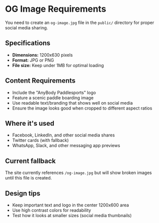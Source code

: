# OG Image Requirements

You need to create an `og-image.jpg` file in the `public/` directory for proper social media sharing.

## Specifications

- **Dimensions:** 1200x630 pixels
- **Format:** JPG or PNG
- **File size:** Keep under 1MB for optimal loading

## Content Requirements

- Include the "AnyBody Paddlesports" logo
- Feature a scenic paddle boarding image
- Use readable text/branding that shows well on social media
- Ensure the image looks good when cropped to different aspect ratios

## Where it's used

- Facebook, LinkedIn, and other social media shares
- Twitter cards (with fallback)
- WhatsApp, Slack, and other messaging app previews

## Current fallback

The site currently references `/og-image.jpg` but will show broken images until this file is created.

## Design tips

- Keep important text and logo in the center 1200x600 area
- Use high contrast colors for readability
- Test how it looks at smaller sizes (social media thumbnails)
